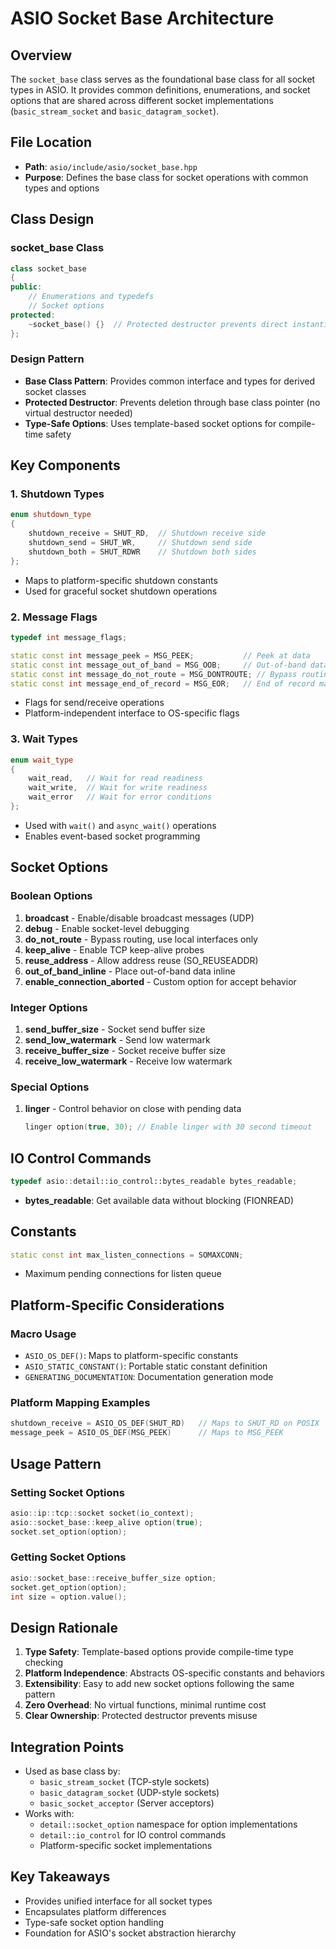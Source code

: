 # ASIO Socket Base Architecture

## Overview
The `socket_base` class serves as the foundational base class for all socket types in ASIO. It provides common definitions, enumerations, and socket options that are shared across different socket implementations (`basic_stream_socket` and `basic_datagram_socket`).

## File Location
- **Path**: `asio/include/asio/socket_base.hpp`
- **Purpose**: Defines the base class for socket operations with common types and options

## Class Design

### socket_base Class
```cpp
class socket_base
{
public:
    // Enumerations and typedefs
    // Socket options
protected:
    ~socket_base() {}  // Protected destructor prevents direct instantiation
};
```

### Design Pattern
- **Base Class Pattern**: Provides common interface and types for derived socket classes
- **Protected Destructor**: Prevents deletion through base class pointer (no virtual destructor needed)
- **Type-Safe Options**: Uses template-based socket options for compile-time safety

## Key Components

### 1. Shutdown Types
```cpp
enum shutdown_type
{
    shutdown_receive = SHUT_RD,  // Shutdown receive side
    shutdown_send = SHUT_WR,     // Shutdown send side
    shutdown_both = SHUT_RDWR    // Shutdown both sides
};
```
- Maps to platform-specific shutdown constants
- Used for graceful socket shutdown operations

### 2. Message Flags
```cpp
typedef int message_flags;

static const int message_peek = MSG_PEEK;           // Peek at data
static const int message_out_of_band = MSG_OOB;     // Out-of-band data
static const int message_do_not_route = MSG_DONTROUTE; // Bypass routing
static const int message_end_of_record = MSG_EOR;   // End of record marker
```
- Flags for send/receive operations
- Platform-independent interface to OS-specific flags

### 3. Wait Types
```cpp
enum wait_type
{
    wait_read,   // Wait for read readiness
    wait_write,  // Wait for write readiness
    wait_error   // Wait for error conditions
};
```
- Used with `wait()` and `async_wait()` operations
- Enables event-based socket programming

## Socket Options

### Boolean Options
1. **broadcast** - Enable/disable broadcast messages (UDP)
2. **debug** - Enable socket-level debugging
3. **do_not_route** - Bypass routing, use local interfaces only
4. **keep_alive** - Enable TCP keep-alive probes
5. **reuse_address** - Allow address reuse (SO_REUSEADDR)
6. **out_of_band_inline** - Place out-of-band data inline
7. **enable_connection_aborted** - Custom option for accept behavior

### Integer Options
1. **send_buffer_size** - Socket send buffer size
2. **send_low_watermark** - Send low watermark
3. **receive_buffer_size** - Socket receive buffer size
4. **receive_low_watermark** - Receive low watermark

### Special Options
1. **linger** - Control behavior on close with pending data
   ```cpp
   linger option(true, 30); // Enable linger with 30 second timeout
   ```

## IO Control Commands
```cpp
typedef asio::detail::io_control::bytes_readable bytes_readable;
```
- **bytes_readable**: Get available data without blocking (FIONREAD)

## Constants
```cpp
static const int max_listen_connections = SOMAXCONN;
```
- Maximum pending connections for listen queue

## Platform-Specific Considerations

### Macro Usage
- `ASIO_OS_DEF()`: Maps to platform-specific constants
- `ASIO_STATIC_CONSTANT()`: Portable static constant definition
- `GENERATING_DOCUMENTATION`: Documentation generation mode

### Platform Mapping Examples
```cpp
shutdown_receive = ASIO_OS_DEF(SHUT_RD)   // Maps to SHUT_RD on POSIX
message_peek = ASIO_OS_DEF(MSG_PEEK)      // Maps to MSG_PEEK
```

## Usage Pattern

### Setting Socket Options
```cpp
asio::ip::tcp::socket socket(io_context);
asio::socket_base::keep_alive option(true);
socket.set_option(option);
```

### Getting Socket Options
```cpp
asio::socket_base::receive_buffer_size option;
socket.get_option(option);
int size = option.value();
```

## Design Rationale

1. **Type Safety**: Template-based options provide compile-time type checking
2. **Platform Independence**: Abstracts OS-specific constants and behaviors
3. **Extensibility**: Easy to add new socket options following the same pattern
4. **Zero Overhead**: No virtual functions, minimal runtime cost
5. **Clear Ownership**: Protected destructor prevents misuse

## Integration Points
- Used as base class by:
  - `basic_stream_socket` (TCP-style sockets)
  - `basic_datagram_socket` (UDP-style sockets)
  - `basic_socket_acceptor` (Server acceptors)
- Works with:
  - `detail::socket_option` namespace for option implementations
  - `detail::io_control` for IO control commands
  - Platform-specific socket implementations

## Key Takeaways
- Provides unified interface for all socket types
- Encapsulates platform differences
- Type-safe socket option handling
- Foundation for ASIO's socket abstraction hierarchy